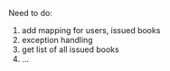 Need to do:
1. add mapping for users, issued books
2. exception handling
3. get list of all issued books
4. ...
